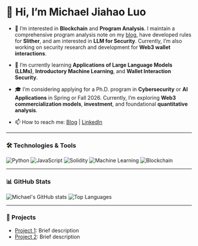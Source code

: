 # 👋 Hi, I’m Michael Jiahao Luo

- 👀 I’m interested in **Blockchain** and **Program Analysis**. I maintain a comprehensive program analysis note on my [blog](https://www.blog-blockchain.xyz/), have developed rules for **Slither**, and am interested in **LLM for Security**. Currently, I’m also working on security research and development for **Web3 wallet interactions**.
  
- 🌱 I’m currently learning **Applications of Large Language Models (LLMs)**, **Introductory Machine Learning**, and **Wallet Interaction Security**.

- 🎓 I’m considering applying for a Ph.D. program in **Cybersecurity** or **AI Applications** in Spring or Fall 2026. Currently, I’m exploring **Web3 commercialization models**, **investment**, and foundational **quantitative analysis**.

- 📫 How to reach me: [Blog](https://www.blog-blockchain.xyz/) | [LinkedIn](https://www.linkedin.com/in/jiahao-michael-luo-8ba5942a3/)

---

### 🛠️ Technologies & Tools

![Python](https://img.shields.io/badge/-Python-333333?style=flat&logo=python)
![JavaScript](https://img.shields.io/badge/-JavaScript-333333?style=flat&logo=javascript)
![Solidity](https://img.shields.io/badge/-Solidity-333333?style=flat&logo=solidity)
![Machine Learning](https://img.shields.io/badge/-Machine%20Learning-333333?style=flat&logo=tensorflow)
![Blockchain](https://img.shields.io/badge/-Blockchain-333333?style=flat&logo=blockchain)

---

### 📊 GitHub Stats

![Michael's GitHub stats](https://github-readme-stats.vercel.app/api?username=learnerLj&show_icons=true&theme=default)
![Top Languages](https://github-readme-stats.vercel.app/api/top-langs/?username=learnerLj&layout=compact)

---

### 📌 Projects

- [Project 1](https://github.com/learnerLj/project1): Brief description
- [Project 2](https://github.com/learnerLj/project2): Brief description

